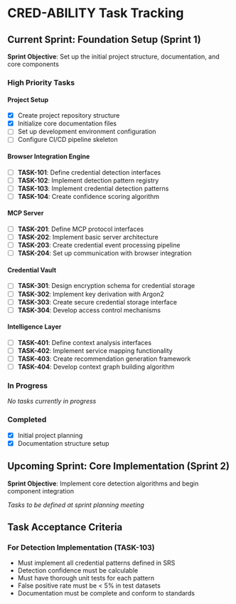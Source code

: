 # CRED-ABILITY Task Tracking

## Current Sprint: Foundation Setup (Sprint 1)

**Sprint Objective**: Set up the initial project structure, documentation, and core components

### High Priority Tasks

#### Project Setup
- [x] Create project repository structure
- [x] Initialize core documentation files
- [ ] Set up development environment configuration
- [ ] Configure CI/CD pipeline skeleton

#### Browser Integration Engine
- [ ] **TASK-101**: Define credential detection interfaces
- [ ] **TASK-102**: Implement detection pattern registry
- [ ] **TASK-103**: Implement credential detection patterns
- [ ] **TASK-104**: Create confidence scoring algorithm

#### MCP Server
- [ ] **TASK-201**: Define MCP protocol interfaces
- [ ] **TASK-202**: Implement basic server architecture
- [ ] **TASK-203**: Create credential event processing pipeline
- [ ] **TASK-204**: Set up communication with browser integration

#### Credential Vault
- [ ] **TASK-301**: Design encryption schema for credential storage
- [ ] **TASK-302**: Implement key derivation with Argon2
- [ ] **TASK-303**: Create secure credential storage interface
- [ ] **TASK-304**: Develop access control mechanisms

#### Intelligence Layer
- [ ] **TASK-401**: Define context analysis interfaces
- [ ] **TASK-402**: Implement service mapping functionality
- [ ] **TASK-403**: Create recommendation generation framework
- [ ] **TASK-404**: Develop context graph building algorithm

### In Progress

*No tasks currently in progress*

### Completed

- [x] Initial project planning
- [x] Documentation structure setup

## Upcoming Sprint: Core Implementation (Sprint 2)

**Sprint Objective**: Implement core detection algorithms and begin component integration

*Tasks to be defined at sprint planning meeting*

## Task Acceptance Criteria

### For Detection Implementation (TASK-103)
- Must implement all credential patterns defined in SRS
- Detection confidence must be calculable
- Must have thorough unit tests for each pattern
- False positive rate must be < 5% in test datasets
- Documentation must be complete and conform to standards
